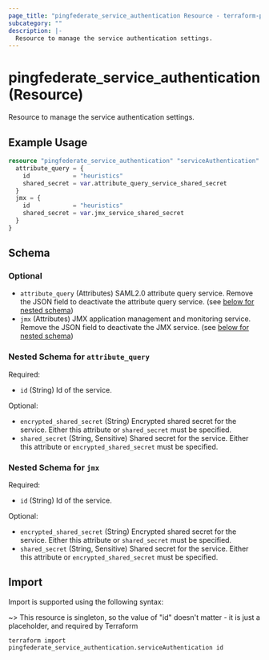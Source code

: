 ```yaml
---
page_title: "pingfederate_service_authentication Resource - terraform-provider-pingfederate"
subcategory: ""
description: |-
  Resource to manage the service authentication settings.
---
```


# pingfederate_service_authentication (Resource)

Resource to manage the service authentication settings.

## Example Usage

```terraform
resource "pingfederate_service_authentication" "serviceAuthentication" {
  attribute_query = {
    id            = "heuristics"
    shared_secret = var.attribute_query_service_shared_secret
  }
  jmx = {
    id            = "heuristics"
    shared_secret = var.jmx_service_shared_secret
  }
}
```

<!-- schema generated by tfplugindocs -->
## Schema

### Optional

- `attribute_query` (Attributes) SAML2.0 attribute query service. Remove the JSON field to deactivate the attribute query service. (see [below for nested schema](#nestedatt--attribute_query))
- `jmx` (Attributes) JMX application management and monitoring service. Remove the JSON field to deactivate the JMX service. (see [below for nested schema](#nestedatt--jmx))

<a id="nestedatt--attribute_query"></a>
### Nested Schema for `attribute_query`

Required:

- `id` (String) Id of the service.

Optional:

- `encrypted_shared_secret` (String) Encrypted shared secret for the service. Either this attribute or `shared_secret` must be specified.
- `shared_secret` (String, Sensitive) Shared secret for the service. Either this attribute or `encrypted_shared_secret` must be specified.


<a id="nestedatt--jmx"></a>
### Nested Schema for `jmx`

Required:

- `id` (String) Id of the service.

Optional:

- `encrypted_shared_secret` (String) Encrypted shared secret for the service. Either this attribute or `shared_secret` must be specified.
- `shared_secret` (String, Sensitive) Shared secret for the service. Either this attribute or `encrypted_shared_secret` must be specified.

## Import

Import is supported using the following syntax:

~> This resource is singleton, so the value of "id" doesn't matter - it is just a placeholder, and required by Terraform

```shell
terraform import pingfederate_service_authentication.serviceAuthentication id
```